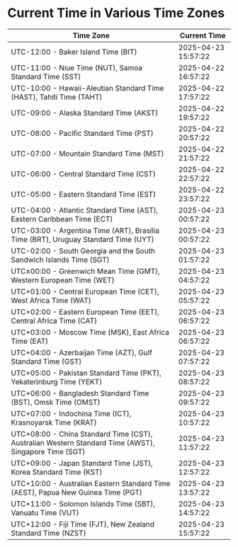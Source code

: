 # Current Time in Various Time Zones

| Time Zone | Current Time |
|-----------|--------------|
| UTC-12:00 - Baker Island Time (BIT) | 2025-04-23 15:57:22 |
| UTC-11:00 - Niue Time (NUT), Samoa Standard Time (SST) | 2025-04-22 16:57:22 |
| UTC-10:00 - Hawaii-Aleutian Standard Time (HAST), Tahiti Time (TAHT) | 2025-04-22 17:57:22 |
| UTC-09:00 - Alaska Standard Time (AKST) | 2025-04-22 19:57:22 |
| UTC-08:00 - Pacific Standard Time (PST) | 2025-04-22 20:57:22 |
| UTC-07:00 - Mountain Standard Time (MST) | 2025-04-22 21:57:22 |
| UTC-06:00 - Central Standard Time (CST) | 2025-04-22 22:57:22 |
| UTC-05:00 - Eastern Standard Time (EST) | 2025-04-22 23:57:22 |
| UTC-04:00 - Atlantic Standard Time (AST), Eastern Caribbean Time (ECT) | 2025-04-23 00:57:22 |
| UTC-03:00 - Argentina Time (ART), Brasília Time (BRT), Uruguay Standard Time (UYT) | 2025-04-23 00:57:22 |
| UTC-02:00 - South Georgia and the South Sandwich Islands Time (SGT) | 2025-04-23 01:57:22 |
| UTC±00:00 - Greenwich Mean Time (GMT), Western European Time (WET) | 2025-04-23 04:57:22 |
| UTC+01:00 - Central European Time (CET), West Africa Time (WAT) | 2025-04-23 05:57:22 |
| UTC+02:00 - Eastern European Time (EET), Central Africa Time (CAT) | 2025-04-23 06:57:22 |
| UTC+03:00 - Moscow Time (MSK), East Africa Time (EAT) | 2025-04-23 06:57:22 |
| UTC+04:00 - Azerbaijan Time (AZT), Gulf Standard Time (GST) | 2025-04-23 07:57:22 |
| UTC+05:00 - Pakistan Standard Time (PKT), Yekaterinburg Time (YEKT) | 2025-04-23 08:57:22 |
| UTC+06:00 - Bangladesh Standard Time (BST), Omsk Time (OMST) | 2025-04-23 09:57:22 |
| UTC+07:00 - Indochina Time (ICT), Krasnoyarsk Time (KRAT) | 2025-04-23 10:57:22 |
| UTC+08:00 - China Standard Time (CST), Australian Western Standard Time (AWST), Singapore Time (SGT) | 2025-04-23 11:57:22 |
| UTC+09:00 - Japan Standard Time (JST), Korea Standard Time (KST) | 2025-04-23 12:57:22 |
| UTC+10:00 - Australian Eastern Standard Time (AEST), Papua New Guinea Time (PGT) | 2025-04-23 13:57:22 |
| UTC+11:00 - Solomon Islands Time (SBT), Vanuatu Time (VUT) | 2025-04-23 14:57:22 |
| UTC+12:00 - Fiji Time (FJT), New Zealand Standard Time (NZST) | 2025-04-23 15:57:22 |
